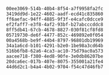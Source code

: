 
                00ee3069-514b-40b4-8f54-a7f9958fa2fc
                3419dd9d-1e22-4602-aadf-ecd41c835860
                ff6aefac-94ff-4885-9f3f-e4cafc0dcce9
                ef2faff7-e3f8-4af2-93bf-b27abcccddc8
                8ff5db41-67cb-4678-8827-030f81cf8fd8
                05719730-de6f-4477-852c-469892e0f054
                00a4568b-be9f-44b4-8797-96801db19969
                34a1a6cd-b101-4291-b2e0-1be98a3cd64b
                516b6fb8-62a6-4ca3-ac10-75d79ac0a573
                aacee718-f380-4ed8-90fe-3e0db86207be
                20dca6ec-017b-407e-8075-355001a21fe4
                44d6d2c1-b4a4-4b02-9704-f54c47d46fb7
                